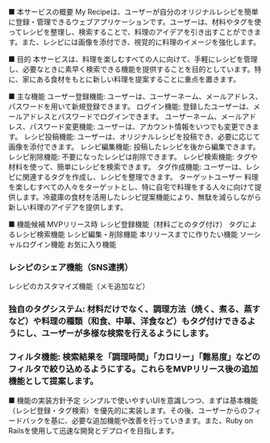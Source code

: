 ■ 本サービスの概要
My Recipeは、ユーザーが自分のオリジナルレシピを簡単に登録・管理できるウェブアプリケーションです。ユーザーは、材料やタグを使ってレシピを整理し、検索することで、料理のアイデアを引き出すことができます。また、レシピには画像を添付でき、視覚的に料理のイメージを強化します。

■ 目的
本サービスは、料理を楽しむすべての人に向けて、手軽にレシピを管理し、必要なときに素早く検索できる機能を提供することを目的としています。特に、家にある食材をもとに新しい料理を提案することに重点を置きます。

■ 主な機能
ユーザー登録機能: ユーザーは、ユーザーネーム、メールアドレス、パスワードを用いて新規登録できます。
ログイン機能: 登録したユーザーは、メールアドレスとパスワードでログインできます。
ユーザーネーム、メールアドレス、パスワード変更機能: ユーザーは、アカウント情報をいつでも変更できます。
レシピ投稿機能: ユーザーは、オリジナルレシピを投稿でき、必要に応じて画像を添付できます。
レシピ編集機能: 投稿したレシピを後から編集できます。
レシピ削除機能: 不要になったレシピは削除できます。
レシピ検索機能: タグや材料を使って、簡単にレシピを検索できます。
タグ作成機能: ユーザーは、レシピに関連するタグを作成し、レシピを整理できます。
ターゲットユーザー
料理を楽しむすべての人々をターゲットとし、特に自宅で料理をする人々に向けて提供します。冷蔵庫の食材を活用したレシピ提案機能により、無駄を減らしながら新しい料理のアイデアを提供します。

■ 機能候補
MVPリリース時
レシピ登録機能（材料ごとのタグ付け）
タグによるレシピ検索機能
レシピ編集・削除機能
本リリースまでに作りたい機能
ソーシャルログイン機能
お気に入り機能
### レシピのシェア機能（SNS連携）
レシピのカスタマイズ機能（メモ追加など）
### 独自のタグシステム: 材料だけでなく、調理方法（焼く、煮る、蒸すなど）や料理の種類（和食、中華、洋食など）もタグ付けできるようにし、ユーザーが多様な検索を行えるようにします。
### フィルタ機能: 検索結果を「調理時間」「カロリー」「難易度」などのフィルタで絞り込めるようにする。これらをMVPリリース後の追加機能として提案します。

■ 機能の実装方針予定
シンプルで使いやすいUIを意識しつつ、まずは基本機能（レシピ登録・タグ検索）を優先的に実装します。その後、ユーザーからのフィードバックを基に、必要な追加機能や改善を行っていきます。また、Ruby on Railsを使用して迅速な開発とデプロイを目指します。

